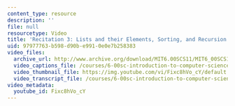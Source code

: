 ```yaml
---
content_type: resource
description: ''
file: null
resourcetype: Video
title: 'Recitation 3: Lists and their Elements, Sorting, and Recursion'
uid: 97977763-b598-d90b-e991-0e0e7b258383
video_files:
  archive_url: http://www.archive.org/download/MIT6.00SCS11/MIT6_00SCS11_rec03_300k.mp4
  video_captions_file: /courses/6-00sc-introduction-to-computer-science-and-programming-spring-2011/ab33f3a65e8958388d600fb3eba49bc2_Fixc8hVo_cY.vtt
  video_thumbnail_file: https://img.youtube.com/vi/Fixc8hVo_cY/default.jpg
  video_transcript_file: /courses/6-00sc-introduction-to-computer-science-and-programming-spring-2011/9b48e69565466ff370c24ada26c29a0e_Fixc8hVo_cY.pdf
video_metadata:
  youtube_id: Fixc8hVo_cY
---
```

